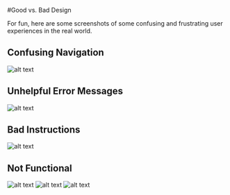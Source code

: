 #Good vs. Bad Design

For fun, here are some screenshots of some confusing and frustrating user experiences in the real world. 

Confusing Navigation
--------------------------------------------------------------------------------
![alt text](http://image.slidesharecdn.com/whyuxfailswithnotes-140423124025-phpapp02/95/why-ux-fails-with-notes-1-638.jpg?cb=1398256944 "Navigation")

Unhelpful Error Messages
--------------------------------------------------------------------------------
![alt text](http://1.bp.blogspot.com/_vMlgx0nq3zs/TT6ZhqNnmxI/AAAAAAAAACw/xbp5IQlZ78A/s1600/Medication-Errors-Definition.jpg "Navigation")

Bad Instructions
--------------------------------------------------------------------------------
![alt text](https://s-media-cache-ak0.pinimg.com/236x/7b/45/4e/7b454eaea0870e76de689470ff7f262f.jpg "Navigation")


Not Functional
--------------------------------------------------------------------------------
![alt text](http://blogs.artinfo.com/objectlessons/files/2013/02/design-fail.jpg "Navigation")
![alt text](https://s-media-cache-ak0.pinimg.com/236x/9c/7b/76/9c7b76770a27b91def123e71c4f8a17d.jpg "Navigation")
![alt text](https://encrypted-tbn2.gstatic.com/images?q=tbn:ANd9GcSXp_-iwsMq6mKGjvRi9hxqOWiVQqD2FxGQ3gm-4JyPOKUARv21yQ "Navigation")




